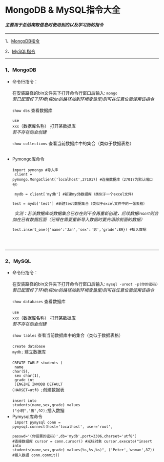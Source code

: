 # MongoDB & MySQL指令大全
<h4>
<i>
主要用于总结爬取信息时使用到的以及学习到的指令
</i>
</h4>

--------------------

 1、[MongoDB指令](#1)

 2、[MySQL指令](#2)


--------------------

<h3 id ="1">1、MongoDB</h3>

- 命令行指令：<br><br>
  在安装路径的bin文件夹下打开命令行窗口后输入:
  <code>mongo</code>
  <br><i>
  若已配置好了环境(将bin的路径加到环境变量里)则可在任意位置使用该指令</i>
  <br><br>
  <code>show dbs</code>  查看数据库
  <br><br>
  <code>use xxx</code>（数据库名称） 打开某数据库<br><i>若不存在则会创建</i>
  <br><br>
  <code>show collections</code>  查看当前数据库中的集合（类似于数据表格）
  <br><br>


- Pymongo库命令
  <br><br>
  <code>import pymongo #导入库
  <br>
  client = pymongo.MongoClient('localhost',271017) #连接数据库（27017为默认端口号）
  <br>
  mydb = client['mydb'] #新建mydb数据库（类似于一个excel文件）<br>
  test = mydb['test'] #新建test数据集合（类似于excel文件中的一张表格）
  <i><br>
  </code>
  实测：若该数据库或数据集合已存在则不会再重新创建，后续数据insert则会加在已有数据后面（记得在需要重新导入数据时要先清除前面的数据）<br><code></i>
  test.insert_one({'name':'Jan','sex':'男','grade':89}) #插入数据<br>
  </code>




<br>

--------------------

<h3 id ="2">2、MySQL</h3>
  
- 命令行指令：<br><br>
  在安装路径的bin文件夹下打开命令行窗口后输入:
  <code>mysql -uroot -p(你的密码)</code>
  <br><i>
  若已配置好了环境(将bin的路径加到环境变量里)则可在任意位置使用该指令</i>
  <br><br>
  <code>show databases</code>  查看数据库
  <br><br>
  <code>use xxx</code>（数据库名称） 打开某数据库<br><i>若不存在则会创建</i>
  <br><br>
  <code>show tables</code>  查看当前数据库中的集合（类似于数据表格）
  <br><br>
  <code>create database mydb;</code> 建立数据库<br><br>
  <code>CREATE TABLE students (<br>
    name char(5),<br>
    sex char(1),<br>
    grade int<br>
    )ENGINE INNODB DEFAULT CHARSET=utf8 ;</code>创建数据表<br><br>
  <code>insert into students(name,sex,grade) values ("小明","男",92);</code>插入数据<br>
- Pymysql库命令
  <br>
  <code>
  import pymysql
  conn = pymysql.connect(host='localhost', user='root', <br>passwd='(你设置的密码)',db='mydb',port=3306,charset='utf8')
  #连接数据库
  cursor = conn.cursor() #光标对象
  cursor.execute("insert into students(name,sex,grade) values(%s,%s,%s)", ('Peter','woman',87)) #插入数据
  conn.commit()

  
